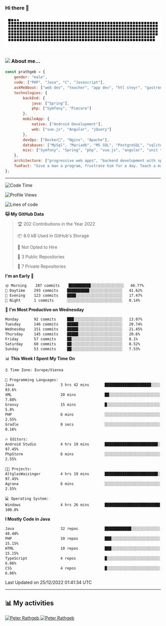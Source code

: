 ### Hi there 👋

<div align="center">
  <img  src="https://github.com/1999AZZAR/1999AZZAR/blob/main/resources/img/grid-snake.svg"
       alt="snake" />
</div>

### <img src="https://media.giphy.com/media/VgCDAzcKvsR6OM0uWg/giphy.gif" width="50"> About me...  

```javascript
const prathgeb = {
    gender: "male",
    code: ["PHP", "Java", "C", "Javascript"],
    askMeAbout: ["web dev", "teacher", "app dev", "htl steyr", "gastronaut"],
    technologies: {
        backEnd: {
            java: ["Spring"],
            php: ["Symfony", "Pimcore"]
        },
        mobileApp: {
            native: ["Android Development"],
            web: ["vue.js", "Angular", "jQuery"]
        },
        devOps: ["Docker🐳", "Nginx", "Apache"],
        databases: ["MySql", "Mariadb", "MS SQL", "PostgreSQL", "sqlite"],
        misc: ["Symfony", "Spring", "php", "vue.js", "angular", "unit testing", "ci/cd using github actions"]
    },
    architecture: ["progressive web apps", "backend development with spring", "backend development with symfony"],
    funFact: "Give a man a program, frustrate him for a day. Teach a man to program, frustrate him for a lifetime."
};
```

---
<!--START_SECTION:waka-->
![Code Time](http://img.shields.io/badge/Code%20Time-4%20hrs%2026%20mins-blue)

![Profile Views](http://img.shields.io/badge/Profile%20Views-10-blue)

![Lines of code](https://img.shields.io/badge/From%20Hello%20World%20I%27ve%20Written-72%20Thousand%20lines%20of%20code-blue)

**🐱 My GitHub Data** 

> 🏆 202 Contributions in the Year 2022
 > 
> 📦 8.0 kB Used in GitHub's Storage 
 > 
> 🚫 Not Opted to Hire
 > 
> 📜 3 Public Repositories 
 > 
> 🔑 7 Private Repositories  
 > 
**I'm an Early 🐤** 

```text
🌞 Morning    287 commits    ██████████░░░░░░░░░░░░░░░   40.77% 
🌆 Daytime    293 commits    ██████████░░░░░░░░░░░░░░░   41.62% 
🌃 Evening    123 commits    ████░░░░░░░░░░░░░░░░░░░░░   17.47% 
🌙 Night      1 commits      ░░░░░░░░░░░░░░░░░░░░░░░░░   0.14%

```
📅 **I'm Most Productive on Wednesday** 

```text
Monday       92 commits     ███░░░░░░░░░░░░░░░░░░░░░░   13.07% 
Tuesday      146 commits    █████░░░░░░░░░░░░░░░░░░░░   20.74% 
Wednesday    151 commits    █████░░░░░░░░░░░░░░░░░░░░   21.45% 
Thursday     145 commits    █████░░░░░░░░░░░░░░░░░░░░   20.6% 
Friday       57 commits     ██░░░░░░░░░░░░░░░░░░░░░░░   8.1% 
Saturday     60 commits     ██░░░░░░░░░░░░░░░░░░░░░░░   8.52% 
Sunday       53 commits     ██░░░░░░░░░░░░░░░░░░░░░░░   7.53%

```


📊 **This Week I Spent My Time On** 

```text
⌚︎ Time Zone: Europe/Vienna

💬 Programming Languages: 
Java                     3 hrs 42 mins       █████████████████████░░░░   83.6% 
XML                      20 mins             ██░░░░░░░░░░░░░░░░░░░░░░░   7.88% 
Groovy                   15 mins             █░░░░░░░░░░░░░░░░░░░░░░░░   5.8% 
PHP                      6 mins              ░░░░░░░░░░░░░░░░░░░░░░░░░   2.55% 
Gradle                   0 secs              ░░░░░░░░░░░░░░░░░░░░░░░░░   0.16%

🔥 Editors: 
Android Studio           4 hrs 19 mins       ████████████████████████░   97.45% 
PhpStorm                 6 mins              ░░░░░░░░░░░░░░░░░░░░░░░░░   2.55%

🐱‍💻 Projects: 
AltglasWaizinger         4 hrs 19 mins       ████████████████████████░   97.45% 
Agrana                   6 mins              ░░░░░░░░░░░░░░░░░░░░░░░░░   2.55%

💻 Operating System: 
Windows                  4 hrs 26 mins       █████████████████████████   100.0%

```

**I Mostly Code in Java** 

```text
Java                     32 repos            ████████████░░░░░░░░░░░░░   48.48% 
PHP                      10 repos            ███░░░░░░░░░░░░░░░░░░░░░░   15.15% 
HTML                     10 repos            ███░░░░░░░░░░░░░░░░░░░░░░   15.15% 
TypeScript               4 repos             █░░░░░░░░░░░░░░░░░░░░░░░░   6.06% 
CSS                      4 repos             █░░░░░░░░░░░░░░░░░░░░░░░░   6.06%

```



 Last Updated on 25/12/2022 01:41:34 UTC
<!--END_SECTION:waka-->

---
  ## 📊 My activities
  <a href="https://github.com/prathgeb">
    <img width=450 height=170 align="center" alt="Peter Rathgeb" src="https://github-readme-stats.vercel.app/api?username=prathgeb&include_all_commits=true&count_private=true&theme=midnight-purple&show_icons=true&bg_color=0D1117&hide_border=true" />
  </a>
  <a href="https://github.com/prathgeb">
    <img align="center" alt="Peter Rathgeb" src="https://github-readme-stats.vercel.app/api/top-langs/?username=prathgeb&include_all_commits=true&count_private=true&theme=midnight-purple&show_icons=true&layout=compact&bg_color=0D1117&hide_border=true" />
  </a>
